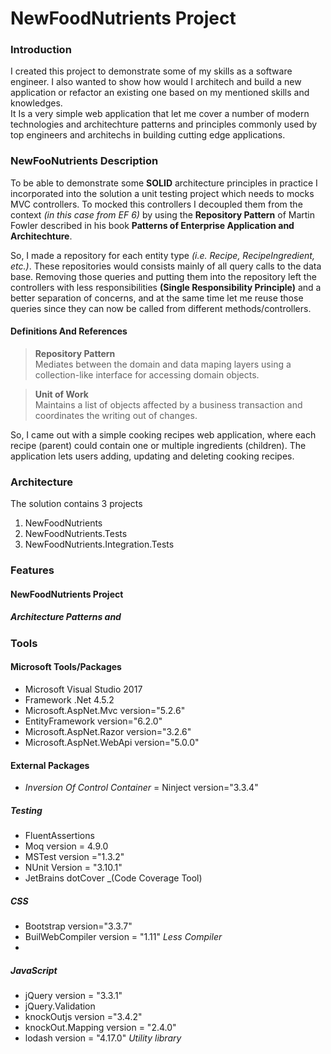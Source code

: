 # NewFoodNutrients Project

### Introduction

I created this project to demonstrate some of my skills as a software engineer.  I also wanted to show how would I architech and build a new application or refactor an existing one based on my mentioned skills and knowledges.  
It Is a very simple web application that let me cover a number of modern technologies and architechture patterns and principles commonly used by top engineers and architechs in building cutting edge applications.

### NewFooNutrients Description

To be able to demonstrate some __SOLID__ architecture principles in practice I incorporated into the solution a unit testing project which needs to mocks MVC controllers.  To mocked this controllers I decoupled them from the context _(in this case from EF 6)_ by using the __Repository Pattern__ of Martin Fowler described in his book __Patterns of Enterprise Application and Architechture__. 

So, I made a repository for each entity type _(i.e. Recipe, RecipeIngredient, etc.)_.  These repositories would consists mainly of all query calls to the data base.  Removing those queries and putting them into the repository left the controllers with less responsibilities __(Single Responsibility Principle)__ and a better separation of concerns, and at the same time let me reuse those queries since they can now be called from different methods/controllers. 

#### Definitions And References
> __Repository Pattern__  
> Mediates between the domain and data maping layers using a collection-like interface for accessing domain objects.

>__Unit of Work__  
>Maintains a list of objects affected by a business transaction and coordinates the writing out of changes.	



So, I came out with a simple cooking recipes web application, where each recipe (parent) could contain one or multiple ingredients (children).  The application lets users adding, updating and deleting cooking recipes.

### Architecture

The solution contains 3 projects
1. NewFoodNutrients
2. NewFoodNutrients.Tests
3. NewFoodNutrients.Integration.Tests
### Features
#### NewFoodNutrients Project
##### Architecture Patterns and 



### Tools

#### Microsoft Tools/Packages
- Microsoft Visual Studio 2017
- Framework .Net 4.5.2
- Microsoft.AspNet.Mvc version="5.2.6"
- EntityFramework version="6.2.0"
- Microsoft.AspNet.Razor version="3.2.6"
- Microsoft.AspNet.WebApi version="5.0.0"

#### External Packages
-   _Inversion Of Control Container_ = Ninject version="3.3.4"  


##### Testing
-	FluentAssertions
-	Moq version =  4.9.0
-	MSTest version ="1.3.2"
-	NUnit Version = "3.10.1"
-	JetBrains dotCover _(Code Coverage Tool)

##### CSS
- Bootstrap version="3.3.7"
- BuilWebCompiler	version = "1.11" _Less Compiler_
- 

##### JavaScript
- jQuery version = "3.3.1"
- jQuery.Validation 
- knockOutjs version ="3.4.2"
- knockOut.Mapping version = "2.4.0"
- lodash version = "4.17.0" _Utility library_




